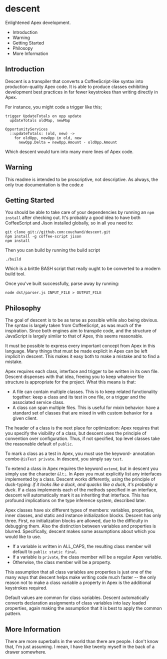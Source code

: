 descent
=======

Enlightened Apex development.

 * Introduction
 * Warning
 * Getting Started
 * Philosopy
 * More Information

Introduction
------------

Descent is a transpiler that converts a CoffeeScript-like
syntax into production-quality Apex code.  It is able to
produce classes exhibiting development best practices in
far fewer keystrokes than writing directly in Apex.

For instance, you might code a trigger like this;

	trigger UpdateTotals on opp update
	  updateTotals oldMap, newMap

	OpportunityServices
	  ::updateTotals: (old, new) ->
	    for oldOpp, newOpp in old, new
	      newOpp.Delta = newOpp.Amount - oldOpp.Amount

Which descent would turn into many more lines of Apex code.

Warning
-------

This readme is intended to be proscriptive, not descriptive.
As always, the only true documentation is the code.e

Getting Started
---------------

You should be able to take care of your dependencies by
running an `npm install` after checking out.  It's
probably a good idea to have both CoffeeScript and Jison
installed globally, so in all you need to:

	git clone git://github.com:couchand/descent.git
	npm install -g coffee-script jison
	npm install

Then you can build by running the build script

	./build

Which is a brittle BASH script that really ought to be
converted to a modern build tool.

Once you've built successfully, parse away by running:

	node dst/parser.js INPUT_FILE > OUTPUT_FILE

Philosophy
----------

The goal of descent is to be as terse as possible while
also being obvious.  The syntax is largely taken from
CoffeeScript, as was much of the inspiration.  Since both
engines aim to transpile code, and the structure of
JavaScript is largely similar to that of Apex, this seems
reasonable.

It must be possible to express every important concept from
Apex in this language.  Many things that must be made
explicit in Apex can be left implicit in descent.  This
makes it easy both to make a mistake and to find a mistake.

Apex requires each class, interface and trigger to be written
in its own file.  Descent dispenses with that idea, freeing
you to keep whatever file structure is appropriate for the
project.  What this means is that:

 * A file can contain multiple classes.
   This is to keep related functionality together:  keep a
   class and its test in one file, or a trigger and the
   associated service class.
 * A class can span multiple files.
   This is useful for mixin behavior:  have a standard set
   of classes that are mixed in with custom behavior for
   a given client.

The header of a class is the next place for optimization:
Apex requires that you specify the visibility of a class,
but descent uses the principle of convention over
configuration.  Thus, if not specified, top level classes
take the reasonable default of `public`.

To mark a class as a test in Apex, you must use the keyword-
annotation combo `@isTest private`.  In descent, you simply
say `test`.

To extend a class in Apex requires the keyword `extend`,
but in descent you simply use the character `&lt;`.  In Apex
you must explicitly list any interfaces implemented by a
class.  Descent works differently, using the principle of
duck-typing: _if it looks like a duck, and quacks like a
duck, it's probably a duck_.  If a class implements each
of the methods specified in an interface, descent will
automatically mark it as inheriting that interface.  This
has profound implications on the type inference system,
described later.

Apex classes have six different types of members: variables,
properties, inner classes, and static and instance
initialization blocks.  Descent has only three.  First, no
initialization blocks are allowed, due to the difficulty in
debugging them.  Also the distinction between variables and
properties is blurred.  Specifically, descent makes some
assumptions about which you would like to use.

 * If a variable is written in ALL_CAPS, the resulting class
   member will default to `public static final`.
 * If a variable is `private`, the class member will be a
   regular Apex variable.
 * Otherwise, the class member will be a property.

This assumption that all class variables are properties is
just one of the many ways that descent helps make writing
code much faster -- the only reason not to make a class
variable a property in Apex is the additional keystrokes
required.

Default values are common for class variables.  Descent
automatically converts declaration assignments of class
variables into lazy loaded properties, again making the
assumption that it is best to apply the common pattern.

More Information
----------------

There are more superballs in the world than there are people.
I don't know that, I'm just assuming.  I mean, I have like
twenty myself in the back of a drawer somewhere.
